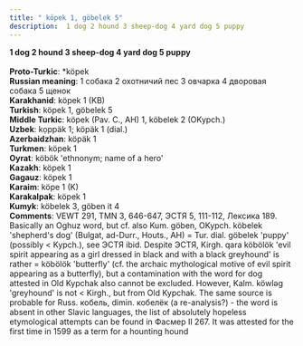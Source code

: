 ```yaml
---
title: " köpek 1, göbelek 5"
description:  1 dog 2 hound 3 sheep-dog 4 yard dog 5 puppy
---
```

<p data-pagefind-weight="0.5">
<strong> 1 dog 2 hound 3 sheep-dog 4 yard dog 5 puppy</strong><br><br>
<strong>Proto-Turkic</strong>:  *köpek<br>
<strong>Russian meaning</strong>:  1 собака 2 охотничий пес 3 овчарка 4 дворовая собака 5 щенок<br>
<strong>Karakhanid</strong>:  köpek 1 (KB)<br>
<strong>Turkish</strong>:  köpek 1, göbelek 5<br>
<strong>Middle Turkic</strong>:  köpek (Pav. C., AH) 1, köbelek 2 (OKypch.)<br>
<strong>Uzbek</strong>:  kọppäk 1; köpäk 1 (dial.)<br>
<strong>Azerbaidzhan</strong>:  köpäk 1<br>
<strong>Turkmen</strong>:  köpek 1<br>
<strong>Oyrat</strong>:  köbök 'ethnonym; name of a hero'<br>
<strong>Kazakh</strong>:  köpek 1<br>
<strong>Gagauz</strong>:  köpek 1<br>
<strong>Karaim</strong>:  köpe 1 (K)<br>
<strong>Karakalpak</strong>:  köpek 1<br>
<strong>Kumyk</strong>:  köbelek 3, göben it 4<br>
<strong>Comments</strong>:  VEWT 291, TMN 3, 646-647, ЭСТЯ 5, 111-112, Лексика 189. Basically an Oghuz word, but cf. also Kum. göben, OKypch. köbelek 'shepherd's dog' (Bulgat, ad-Durr., Houts., AH) = Tur. dial. göbelek 'puppy' (possibly < Kypch.), see ЭСТЯ ibid. Despite ЭСТЯ, Kirgh. qara köbölök 'evil spirit appearing as a girl dressed in black and with a black greyhound' is rather = köbölök 'butterfly' (cf. the archaic mythological motive of evil spirit appearing as a butterfly), but a contamination with the word for dog attested in Old Kypchak also cannot be excluded. However, Kalm. köwlǝg 'greyhound' is not < Kirgh., but from Old Kypchak. The same source is probable for Russ. кобель, dimin. кобелёк (a re-analysis?) - the word is absent in other Slavic languages, the list of absolutely hopeless etymological attempts can be found in Фасмер II 267. It was attested for the first time in 1599 as a term for a hounting hound<br>

</p>
